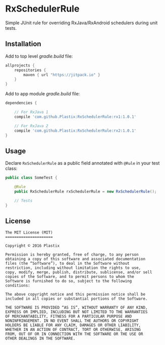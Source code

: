 # RxSchedulerRule
Simple JUnit rule for overriding RxJava/RxAndroid schedulers during unit tests.

## Installation
Add to top level *gradle.build* file:

```gradle
allprojects {
    repositories {
        maven { url "https://jitpack.io" }
    }
}
```

Add to app module *gradle.build* file:
```gradle
dependencies {

    // For RxJava 1
    compile 'com.github.Plastix:RxSchedulerRule:rx1:1.0.1'

    // For RxJava 2
    compile 'com.github.Plastix:RxSchedulerRule:rx2:1.0.1'
}
```

## Usage
Declare `RxSchedulerRule` as a public field annotated with `@Rule` in your test class:
```Java
public class SomeTest {

    @Rule
    public RxSchedulerRule rxSchedulerRule = new RxSchedulerRule();

    // Tests
}
```

## License
```
The MIT License (MIT)
=====================

Copyright © 2016 Plastix

Permission is hereby granted, free of charge, to any person
obtaining a copy of this software and associated documentation
files (the “Software”), to deal in the Software without
restriction, including without limitation the rights to use,
copy, modify, merge, publish, distribute, sublicense, and/or sell
copies of the Software, and to permit persons to whom the
Software is furnished to do so, subject to the following
conditions:

The above copyright notice and this permission notice shall be
included in all copies or substantial portions of the Software.

THE SOFTWARE IS PROVIDED “AS IS”, WITHOUT WARRANTY OF ANY KIND,
EXPRESS OR IMPLIED, INCLUDING BUT NOT LIMITED TO THE WARRANTIES
OF MERCHANTABILITY, FITNESS FOR A PARTICULAR PURPOSE AND
NONINFRINGEMENT. IN NO EVENT SHALL THE AUTHORS OR COPYRIGHT
HOLDERS BE LIABLE FOR ANY CLAIM, DAMAGES OR OTHER LIABILITY,
WHETHER IN AN ACTION OF CONTRACT, TORT OR OTHERWISE, ARISING
FROM, OUT OF OR IN CONNECTION WITH THE SOFTWARE OR THE USE OR
OTHER DEALINGS IN THE SOFTWARE.
```

